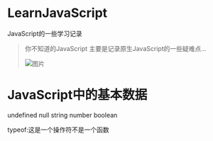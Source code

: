 # LearnJavaScript
 JavaScript的一些学习记录
> 你不知道的JavaScript
> 主要是记录原生JavaScript的一些疑难点...
>
> ![图片](https://s2.ax1x.com/2020/03/07/3OmI58.png)



# JavaScript中的基本数据

undefined null string number boolean

typeof:这是一个操作符不是一个函数  





